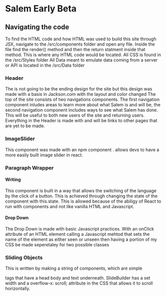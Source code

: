# Salem Early Beta
## Navigating the code
To find the HTML code and how HTML was used to build this site through JSX, navigate to the /src/components folder and open any file. Inside the file find the render() method and then the return statment inside that method. This is where any HTML code would be located. 
All CSS is found in the /src/Styles folder
All Data meant to emulate data coming from a server or API is located in the /src/Data folder

### Header
The is not going to be the ending design for the site but this design was made with a basis in Jackson.com with the layout and color changed 
The top of the site consists of two navigations components. The first navigation component inludes areas to learn more about what Salem is and will be, the second navigation component includes ways to see what Salem has done. This will be useful to both new users of the site and returning users. Everything in the Header is made with <a></a> and will be links to other pages that are yet to be made. 

### ImageSlider
This component was made with an npm component <Carousel />. <Carousel /> allows devs to have a more easily built image slider in react. 

### Paragraph Wrapper
#### Writing
This component is built in a way that allows the switching of the language by the click of a button. This is achieved through changing the state of the component with this.state. This is allowed because of the abiligy of React to run with components and not like vanilla HTML and Javascript. 
#### Drop Down
The Drop Down is made with basic Javascript practices. With an onClick attribute of an HTML element calling a Javascript mehtod that sets the name of the element as either seen or unseen then having a portion of my CSS be made seperetaley for two possible classes

### Sliding Objects
This is written by making a string of <SlideBuilder /> components, which are simple <div></div> tags that have a head body and text underneath. SlideBuilder has a set width and a overflow-x: scroll; attribute in the CSS that allows it to scroll horizontally.  
